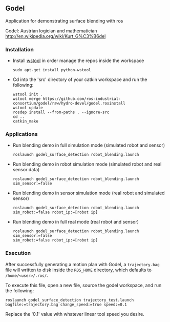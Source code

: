 ## Godel

Application for demonstrating surface blending with ros

Godel: Austrian logician and mathematician http://en.wikipedia.org/wiki/Kurt_G%C3%B6del

### Installation

- Install [wstool](http://wiki.ros.org/wstool) in order manage the repos inside the workspace
  ```
  sudo apt-get install python-wstool
  ```

- Cd into the 'src' directory of your catkin workspace and run the following:
  ```
  wstool init . 
  wstool merge https://github.com/ros-industrial-consortium/godel/raw/hydro-devel/godel.rosinstall
  wstool update
  rosdep install --from-paths . --ignore-src
  cd ..
  catkin_make
  ```

### Applications

- Run blending demo in full simulation mode (simulated robot and sensor)
  ```
  roslaunch godel_surface_detection robot_blending.launch
  ```

- Run blending demo in robot simulation mode (simulated robot and real sensor data)
  ```
  roslaunch godel_surface_detection robot_blending.launch sim_sensor:=false
  ```

- Run blending demo in sensor simulation mode (real robot and simulated sensor)
  ```
  roslaunch godel_surface_detection robot_blending.launch sim_robot:=false robot_ip:=[robot ip]
  ```

- Run blending demo in full real mode (real robot and sensor)
  ```
  roslaunch godel_surface_detection robot_blending.launch sim_sensor:=false 
  sim_robot:=false robot_ip:=[robot ip]
  ```

### Execution
After successfully generating a motion plan with Godel, a `trajectory.bag` file will written to disk inside the `ROS_HOME` directory, which defaults to `/home/<user>/.ros/`. 

To execute this file, open a new file, source the godel workspace, and run the following:
```
roslaunch godel_surface_detection trajectory_test.launch bagfile:=trajectory.bag change_speed:=true speed:=0.1
```

Replace the '0.1' value with whatever linear tool speed you desire.

